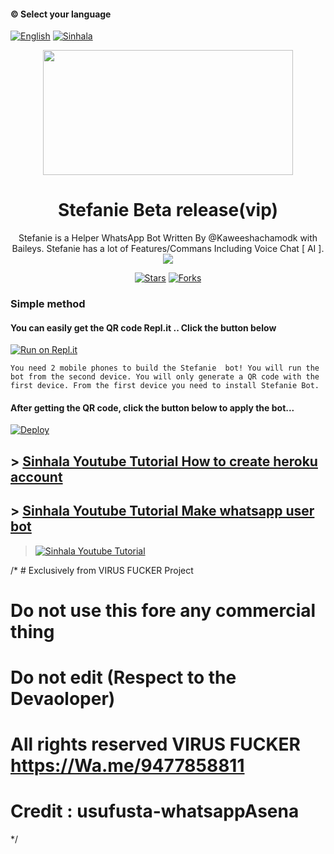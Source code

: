 

#### © Select your language

  [![English](https://img.shields.io/badge/Select-English-red.svg)](https://github.com/Kaweeshachamodk/stefanie/blob/main/README.md)
[![Sinhala](https://img.shields.io/badge/Select-Sinhala-green.svg)](https://github.com/Kaweeshachamodk/stefanie/blob/main/README.md)

<div align="center">
  <img src="https://telegra.ph/file/0edc0f3917fde20a7990a.jpg" width="400" height="200">
  <h1>Stefanie Beta release(vip)</h1>
  


</div>
<p align="center">
    Stefanie is a Helper WhatsApp Bot Written By @Kaweeshachamodk with Baileys. Stefanie has a lot of Features/Commans Including Voice Chat [ AI ].
    <br>
     <img src="https://img.shields.io/github/repo-size/Kaweeshachamodk/Stefanie?color=green&label=Repo%60total%60size&style=plastic">

<p align="center">
<a href="https://github.com/Kaweeshachamodk/STEFANIE-NEW-BETA/stargazers/"><img title="Stars" src="https://img.shields.io/github/stars/Kaweeshachamodk/Stefanie?color=blue&style=flat-square"></a>
<a href="https://github.com/Kaweeshachamodk/STEFANIE-NEW-BETA/network/members"><img title="Forks" src="https://img.shields.io/github/forks/Kaweeshachamodk/Stefanie?color=pink&style=flat-square"></a>

### Simple method 

#### You can easily get the QR code Repl.it .. Click the button below
[![Run on Repl.it](https://repl.it/badge/github/quiec/whatsasena)](https://replit.com/@Kaweeshachamodk/STEFANIE-BETA-NEW-2?v=1)

`You need 2 mobile phones to build the Stefanie  bot!
You will run the bot from the second device.
You will only generate a QR code with the first device.
From the first device you need to install Stefanie Bot.`

#### After getting the QR code, click the button below to apply the bot...
[![Deploy](https://www.herokucdn.com/deploy/button.svg)](https://heroku.com/deploy?template=https://github.com/xmain12/stefanie-beta)


## > [Sinhala Youtube Tutorial How to create heroku account](https://youtu.be/-l7z5KFLzroI)


## > [Sinhala Youtube Tutorial Make whatsapp user bot](https://youtu.be/PQYldTbgZKI)

> [![Sinhala Youtube Tutorial](https://telegra.ph/file/c32d74b7afc8ffe2e7fef.png)](https://youtu.be/sEtocRRzTno)

/* # Exclusively from VIRUS FUCKER Project 
# Do not use this fore any commercial thing
# Do not edit (Respect to the Devaoloper) 
# All rights reserved VIRUS FUCKER https://Wa.me/9477858811
# Credit : usufusta-whatsappAsena
*/
